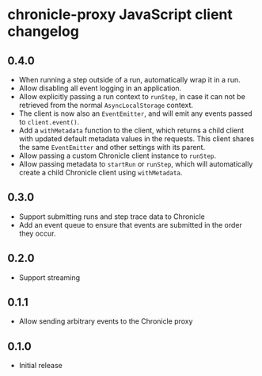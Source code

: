 # chronicle-proxy JavaScript client changelog

## 0.4.0

- When running a step outside of a run, automatically wrap it in a run.
- Allow disabling all event logging in an application.
- Allow explicitly passing a run context to `runStep`, in case it can not be retrieved from the normal `AsyncLocalStorage` context.
- The client is now also an `EventEmitter`, and will emit any events passed to `client.event()`.
- Add a `withMetadata` function to the client, which returns a child client with updated default metadata values in the requests. This client shares the same `EventEmitter` and other settings with its parent.
- Allow passing a custom Chronicle client instance to `runStep`.
- Allow passing metadata to `startRun` or `runStep`, which will automatically create a child Chronicle client using `withMetadata`.

## 0.3.0

- Support submitting runs and step trace data to Chronicle
- Add an event queue to ensure that events are submitted in the order they occur.

## 0.2.0

- Support streaming

## 0.1.1

- Allow sending arbitrary events to the Chronicle proxy

## 0.1.0

- Initial release



